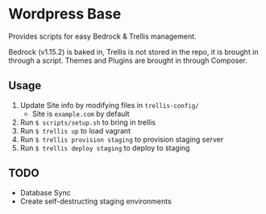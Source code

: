 # Wordpress Base

Provides scripts for easy Bedrock & Trellis management.

Bedrock (v1.15.2) is baked in, Trellis is not stored in the repo, it is brought in through a script.
Themes and Plugins are brought in through Composer.

## Usage
 1. Update Site info by modifying files in `trellis-config/`
 	- Site is `example.com` by default
 2. Run `$ scripts/setup.sh` to bring in trellis
 3. Run `$ trellis up` to load vagrant
 4. Run `$ trellis provision staging` to provision staging server
 5. Run `$ trellis deploy staging` to deploy to staging
 
 
## TODO
 - Database Sync
 - Create self-destructing staging environments